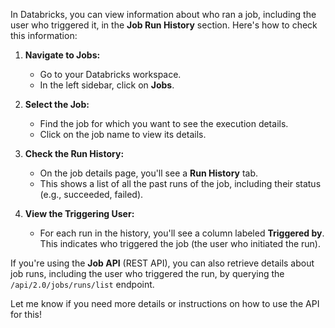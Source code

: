 In Databricks, you can view information about who ran a job, including the user who triggered it, in the **Job Run History** section. Here's how to check this information:

1. **Navigate to Jobs:**
   - Go to your Databricks workspace.
   - In the left sidebar, click on **Jobs**.

2. **Select the Job:**
   - Find the job for which you want to see the execution details.
   - Click on the job name to view its details.

3. **Check the Run History:**
   - On the job details page, you'll see a **Run History** tab.
   - This shows a list of all the past runs of the job, including their status (e.g., succeeded, failed).
   
4. **View the Triggering User:**
   - For each run in the history, you'll see a column labeled **Triggered by**. This indicates who triggered the job (the user who initiated the run).

If you're using the **Job API** (REST API), you can also retrieve details about job runs, including the user who triggered the run, by querying the `/api/2.0/jobs/runs/list` endpoint.

Let me know if you need more details or instructions on how to use the API for this!